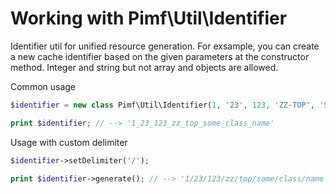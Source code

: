 # Working with Pimf\Util\Identifier

Identifier util for unified resource generation. For exsample, you can create a new cache identifier based on the given parameters at the
constructor method. Integer and string but not array and objects are allowed.

Common usage

```php
$identifier = new class Pimf\Util\Identifier(1, '23', 123, 'ZZ-TOP', 'Some_Class_name');

print $identifier; // --> '1_23_123_zz_top_some_class_name'
```

Usage with custom delimiter

```php
$identifier->setDelimiter('/');

print $identifier->generate(); // --> '1/23/123/zz/top/some/class/name'
```

